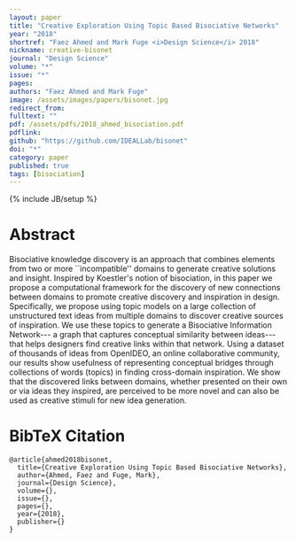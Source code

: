 ```yaml
---
layout: paper
title: "Creative Exploration Using Topic Based Bisociative Networks"
year: "2018"
shortref: "Faez Ahmed and Mark Fuge <i>Design Science</i> 2018"
nickname: creative-bisonet
journal: "Design Science"
volume: "*"
issue: "*"
pages: 
authors: "Faez Ahmed and Mark Fuge"
image: /assets/images/papers/bisonet.jpg
redirect_from: 
fulltext: ""
pdf: /assets/pdfs/2018_ahmed_bisociation.pdf
pdflink: 
github: "https://github.com/IDEALLab/bisonet"
doi: "*"
category: paper
published: true
tags: [bisociation]
---
```

{% include JB/setup %}

# Abstract 

Bisociative knowledge discovery is an approach that combines elements from two or more ``incompatible'' domains to generate creative solutions and insight. Inspired by Koestler's notion of bisociation, in this paper we propose a computational framework for the discovery of new connections between domains to promote creative discovery and inspiration in design. Specifically, we propose using topic models on a large collection of unstructured text ideas from multiple domains to discover creative sources of inspiration. We use these topics to generate a Bisociative Information Network--- a graph that captures conceptual similarity between ideas--- that helps designers find creative links within that network. Using a dataset of thousands of ideas from OpenIDEO, an online collaborative community, our results show usefulness of representing conceptual bridges through collections of words (topics) in finding cross-domain inspiration. We show that the discovered links between domains, whether presented on their own or via ideas they inspired, are perceived to be more novel and can also be used as creative stimuli for new idea generation.


# BibTeX Citation

```
@article{ahmed2018bisonet,
  title={Creative Exploration Using Topic Based Bisociative Networks},
  author={Ahmed, Faez and Fuge, Mark},
  journal={Design Science},
  volume={},
  issue={},
  pages={},
  year={2018},
  publisher={}
}
```
